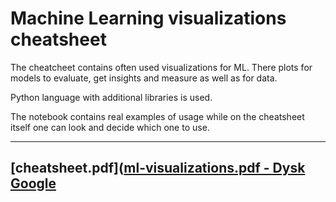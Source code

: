 # Machine Learning visualizations cheatsheet

The cheatcheet contains often used visualizations for ML. There plots for models to evaluate, get insights and measure as well as for data. 

Python language with additional libraries is used.

The notebook contains real examples of usage while on the cheatsheet itself one can look and decide which one to use.

---





## [cheatsheet.pdf]([ml-visualizations.pdf - Dysk Google](https://drive.google.com/file/d/1S_j8klQxuXMtSzCIKXFtmQoQ0mcBIUP1/view?usp=sharing)
